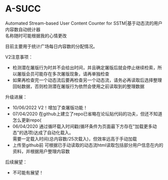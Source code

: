 # A-SUCC
Automated Stream-based User Content Counter for SSTM|基于动态流的用户内容数自动统计器  
名称随时可能根据我的心情更改

目前主要用于统计广场每日内容数的分配情况。

V2注意事项：
* 检测潜在屠版行为时并不会给出时间，并且确定屠版后就会停止继续检索，所以屠版会员可能存在多次屠版现象，请再单独检查
* 如果再检查完一个动态流后要再检查另一个动态流，请务必再读取后选择整理回帖数据，否则检测潜在屠版行为依然会使用之前读取到的整理数据

升级进展：
* 10/06/2022 V2！增加了查屠版功能！
* 07/04/2020 在github上建立了repo已省略在论坛贴代码的功夫，但还不知道怎么更新repo(
* 06/04/2020 通过循环载入时间戳(循环条件为页面最下方存在"加载更多动态"的选项)达成了自动化载入。  
需要一定载入时间(总内容数/25次载入)，但效率远高于手动加载
* 上传至github前 可根据已手动读取的动态流html读取包括部分用户信息在内的资料，并根据用户整理内容数

后续展望：
* 不可能有展望！
